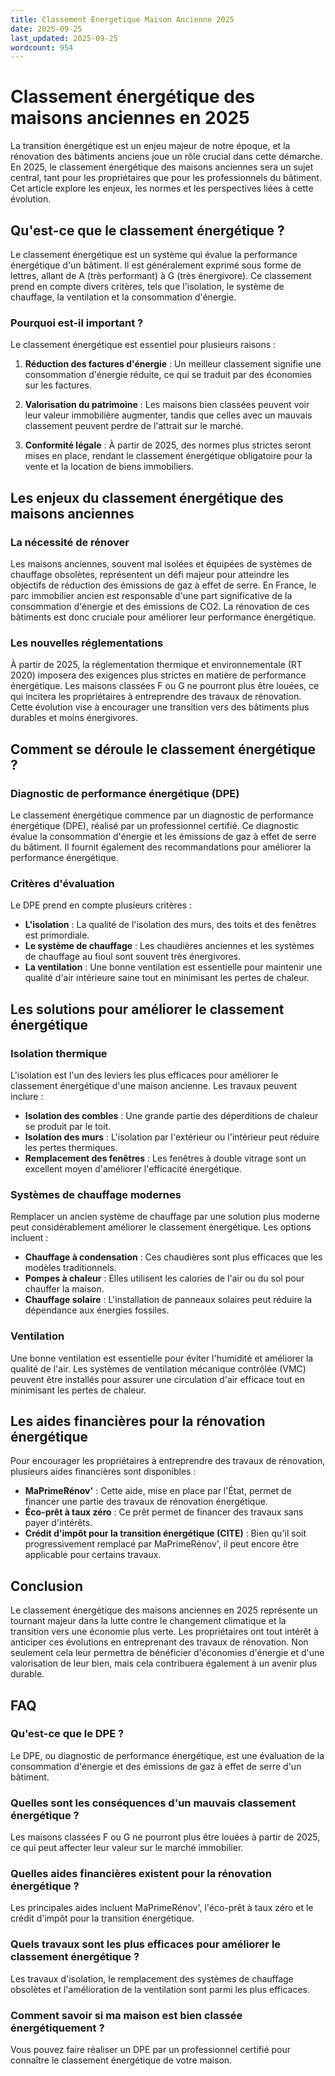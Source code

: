 ```yaml
---
title: Classement Energetique Maison Ancienne 2025
date: 2025-09-25
last_updated: 2025-09-25
wordcount: 954
---
```


# Classement énergétique des maisons anciennes en 2025

La transition énergétique est un enjeu majeur de notre époque, et la rénovation des bâtiments anciens joue un rôle crucial dans cette démarche. En 2025, le classement énergétique des maisons anciennes sera un sujet central, tant pour les propriétaires que pour les professionnels du bâtiment. Cet article explore les enjeux, les normes et les perspectives liées à cette évolution.

## Qu'est-ce que le classement énergétique ?

Le classement énergétique est un système qui évalue la performance énergétique d'un bâtiment. Il est généralement exprimé sous forme de lettres, allant de A (très performant) à G (très énergivore). Ce classement prend en compte divers critères, tels que l'isolation, le système de chauffage, la ventilation et la consommation d'énergie.

### Pourquoi est-il important ?

Le classement énergétique est essentiel pour plusieurs raisons :

1. **Réduction des factures d'énergie** : Un meilleur classement signifie une consommation d'énergie réduite, ce qui se traduit par des économies sur les factures.
   
2. **Valorisation du patrimoine** : Les maisons bien classées peuvent voir leur valeur immobilière augmenter, tandis que celles avec un mauvais classement peuvent perdre de l'attrait sur le marché.

3. **Conformité légale** : À partir de 2025, des normes plus strictes seront mises en place, rendant le classement énergétique obligatoire pour la vente et la location de biens immobiliers.

## Les enjeux du classement énergétique des maisons anciennes

### La nécessité de rénover

Les maisons anciennes, souvent mal isolées et équipées de systèmes de chauffage obsolètes, représentent un défi majeur pour atteindre les objectifs de réduction des émissions de gaz à effet de serre. En France, le parc immobilier ancien est responsable d'une part significative de la consommation d'énergie et des émissions de CO2. La rénovation de ces bâtiments est donc cruciale pour améliorer leur performance énergétique.

### Les nouvelles réglementations

À partir de 2025, la réglementation thermique et environnementale (RT 2020) imposera des exigences plus strictes en matière de performance énergétique. Les maisons classées F ou G ne pourront plus être louées, ce qui incitera les propriétaires à entreprendre des travaux de rénovation. Cette évolution vise à encourager une transition vers des bâtiments plus durables et moins énergivores.

## Comment se déroule le classement énergétique ?

### Diagnostic de performance énergétique (DPE)

Le classement énergétique commence par un diagnostic de performance énergétique (DPE), réalisé par un professionnel certifié. Ce diagnostic évalue la consommation d'énergie et les émissions de gaz à effet de serre du bâtiment. Il fournit également des recommandations pour améliorer la performance énergétique.

### Critères d'évaluation

Le DPE prend en compte plusieurs critères :

- **L'isolation** : La qualité de l'isolation des murs, des toits et des fenêtres est primordiale.
- **Le système de chauffage** : Les chaudières anciennes et les systèmes de chauffage au fioul sont souvent très énergivores.
- **La ventilation** : Une bonne ventilation est essentielle pour maintenir une qualité d'air intérieure saine tout en minimisant les pertes de chaleur.

## Les solutions pour améliorer le classement énergétique

### Isolation thermique

L'isolation est l'un des leviers les plus efficaces pour améliorer le classement énergétique d'une maison ancienne. Les travaux peuvent inclure :

- **Isolation des combles** : Une grande partie des déperditions de chaleur se produit par le toit.
- **Isolation des murs** : L'isolation par l'extérieur ou l'intérieur peut réduire les pertes thermiques.
- **Remplacement des fenêtres** : Les fenêtres à double vitrage sont un excellent moyen d'améliorer l'efficacité énergétique.

### Systèmes de chauffage modernes

Remplacer un ancien système de chauffage par une solution plus moderne peut considérablement améliorer le classement énergétique. Les options incluent :

- **Chauffage à condensation** : Ces chaudières sont plus efficaces que les modèles traditionnels.
- **Pompes à chaleur** : Elles utilisent les calories de l'air ou du sol pour chauffer la maison.
- **Chauffage solaire** : L'installation de panneaux solaires peut réduire la dépendance aux énergies fossiles.

### Ventilation

Une bonne ventilation est essentielle pour éviter l'humidité et améliorer la qualité de l'air. Les systèmes de ventilation mécanique contrôlée (VMC) peuvent être installés pour assurer une circulation d'air efficace tout en minimisant les pertes de chaleur.

## Les aides financières pour la rénovation énergétique

Pour encourager les propriétaires à entreprendre des travaux de rénovation, plusieurs aides financières sont disponibles :

- **MaPrimeRénov'** : Cette aide, mise en place par l'État, permet de financer une partie des travaux de rénovation énergétique.
- **Éco-prêt à taux zéro** : Ce prêt permet de financer des travaux sans payer d'intérêts.
- **Crédit d'impôt pour la transition énergétique (CITE)** : Bien qu'il soit progressivement remplacé par MaPrimeRénov', il peut encore être applicable pour certains travaux.

## Conclusion

Le classement énergétique des maisons anciennes en 2025 représente un tournant majeur dans la lutte contre le changement climatique et la transition vers une économie plus verte. Les propriétaires ont tout intérêt à anticiper ces évolutions en entreprenant des travaux de rénovation. Non seulement cela leur permettra de bénéficier d'économies d'énergie et d'une valorisation de leur bien, mais cela contribuera également à un avenir plus durable.

## FAQ

### Qu'est-ce que le DPE ?

Le DPE, ou diagnostic de performance énergétique, est une évaluation de la consommation d'énergie et des émissions de gaz à effet de serre d'un bâtiment.

### Quelles sont les conséquences d'un mauvais classement énergétique ?

Les maisons classées F ou G ne pourront plus être louées à partir de 2025, ce qui peut affecter leur valeur sur le marché immobilier.

### Quelles aides financières existent pour la rénovation énergétique ?

Les principales aides incluent MaPrimeRénov', l'éco-prêt à taux zéro et le crédit d'impôt pour la transition énergétique.

### Quels travaux sont les plus efficaces pour améliorer le classement énergétique ?

Les travaux d'isolation, le remplacement des systèmes de chauffage obsolètes et l'amélioration de la ventilation sont parmi les plus efficaces.

### Comment savoir si ma maison est bien classée énergétiquement ?

Vous pouvez faire réaliser un DPE par un professionnel certifié pour connaître le classement énergétique de votre maison.